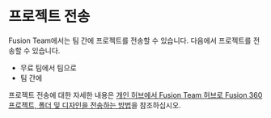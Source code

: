 # 프로젝트 전송
Fusion Team에서는 팀 간에 프로젝트를 전송할 수 있습니다. 다음에서 프로젝트를 전송할 수 있습니다.

* 무료 팀에서 팀으로
* 팀 간에  

프로젝트 전송에 대한 자세한 내용은 [개인 허브에서 Fusion Team 허브로 Fusion 360 프로젝트, 폴더 및 디자인을 전송하는 방법](https://knowledge.autodesk.com/support/fusion-360/learn-explore/caas/sfdcarticles/sfdcarticles/How-to-move-projects-folders-and-designs-from-a-single-user-Hub-to-a-different-Team-Hub.html)을 참조하십시오.
